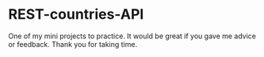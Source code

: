 # REST-countries-API
One of my mini projects to practice. It would be great if you gave me advice or feedback. Thank you for taking time.
